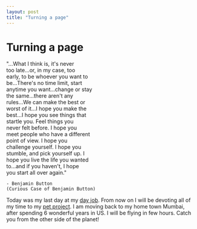 ```yaml
---
layout: post
title: "Turning a page"
---
```

Turning a page
===
"...What I think is, it's never  
    too late...or, in my case, too  
    early, to be whoever you want to  
    be...There's no time limit, start  
    anytime you want...change or stay  
    the same...there aren't any  
    rules...We can make the best or  
    worst of it...I hope you make the  
    best...I hope you see things that  
    startle you. Feel things you  
    never felt before. I hope you  
    meet people who have a different  
    point of view. I hope you  
    challenge yourself. I hope you  
    stumble, and pick yourself up. I  
    hope you live the life you wanted  
    to...and if you haven't, I hope  
    you start all over again."  
      
    - Benjamin Button  
    (Curious Case of Benjamin Button)  
    

  
Today was my last day at my [day job][0]. From now on I will be devoting all of my time to my [pet project][1]. I am moving back to my home town Mumbai, after spending 6 wonderful years in US. I will be flying in few hours. Catch you from the other side of the planet!

[0]: http://www.vmware.com
[1]: http://code.google.com/p/altcanvas
